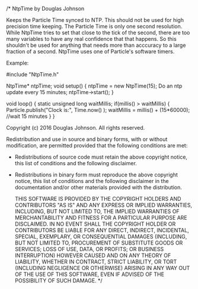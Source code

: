 /* NtpTime by Douglas Johnson

   Keeps the Particle Time synced to NTP.  This should not be used for
   high precision time keeping.  The Particle Time is only one second resolution.
   While NtpTime tries to set that close to the tick of the second, there
   are too many variables to have any real confidence that that happens.  So
   this shouldn't be used for anything that needs more than acccuracy to a large
   fraction of a second.  NtpTime uses one of Particle's software timers.

   Example:
   
   
   #include "NtpTime.h"

   NtpTime* ntpTime;
   void setup()
   {
     ntpTime = new NtpTime(15);  Do an ntp update every 15 minutes;
     ntpTime->start();
   }

   void loop()
   {
     static unsigned long waitMillis;
     if(millis() > waitMillis)
     {
       Particle.publish("Clock is:", Time.now() );
       waitMillis = millis() + (15*60000);  //wait 15 minutes
     }
   }

   Copyright (c) 2016 Douglas Johnson.  All rights reserved.

   Redistribution and use in source and binary forms, with or without
   modification, are permitted provided that the following conditions are met:

   - Redistributions of source code must retain the above copyright notice,
     this list of conditions and the following disclaimer.
   - Redistributions in binary form must reproduce the above copyright notice,
     this list of conditions and the following disclaimer in the documentation
     and/or other materials provided with the distribution.

     THIS SOFTWARE IS PROVIDED BY THE COPYRIGHT HOLDERS AND CONTRIBUTORS "AS IS"
     AND ANY EXPRESS OR IMPLIED WARRANTIES, INCLUDING, BUT NOT LIMITED TO, THE
     IMPLIED WARRANTIES OF MERCHANTABILITY AND FITNESS FOR A PARTICULAR PURPOSE
     ARE DISCLAIMED. IN NO EVENT SHALL THE COPYRIGHT HOLDER OR CONTRIBUTORS BE
     LIABLE FOR ANY DIRECT, INDIRECT, INCIDENTAL, SPECIAL, EXEMPLARY, OR
     CONSEQUENTIAL DAMAGES (INCLUDING, BUT NOT LIMITED TO, PROCUREMENT OF
     SUBSTITUTE GOODS OR SERVICES; LOSS OF USE, DATA, OR PROFITS; OR BUSINESS
     INTERRUPTION) HOWEVER CAUSED AND ON ANY THEORY OF LIABILITY, WHETHER IN
     CONTRACT, STRICT LIABILITY, OR TORT (INCLUDING NEGLIGENCE OR OTHERWISE)
     ARISING IN ANY WAY OUT OF THE USE OF THIS SOFTWARE, EVEN IF ADVISED OF THE
     POSSIBILITY OF SUCH DAMAGE.
*/
